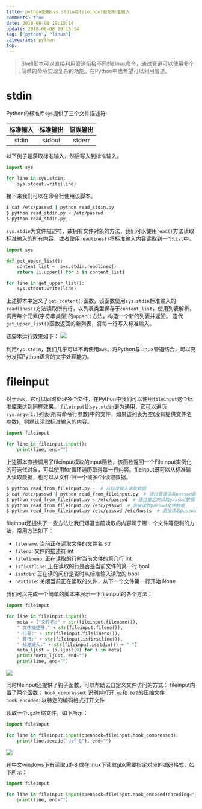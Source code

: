 ```yaml
---
title: python使用sys.stdin与fileinput获取标准输入
comments: true
date: 2018-06-08 19:15:14
update: 2018-06-08 19:15:14
tag: ["python", "linux"]
categories: python
top:
---
```


> Shell脚本可以直接利用管道衔接不同的Linux命令，通过管道可以使用多个简单的命令实现复杂的功能。在Python中也希望可以利用管道。

# stdin
Python的标准库`sys`提供了三个文件描述符:

|标准输入|标准输出|错误输出|
|:-:|:-:|:-:|
|stdin|stdout|stderr|


以下例子是获取标准输入，然后写入到标准输入。
```python read_stdin.py
import sys

for line in sys.stdin:
    sys.stdout.write(line)

```

接下来我们可以在命令行使用该脚本。
```bash
$ cat /etc/passwd | python read_stdin.py
$ python read_stdin.py < /etc/passwd
$ python read_stdin.py -
```

<!-- more -->

`sys.stdin`为文件描述符，故拥有文件对象的方法，我们可以使用`read()`方法读取标准输入的所有内容，或者使用`readlines()`将标准输入内容读取到一个`list`中。

```python upper.py
import sys

def get_upper_list():
    content_list =  sys.stdin.readlines()
    return [i.upper() for i in content_list]

for line in get_upper_list():
    sys.stdout.write(line)

```
上述脚本中定义了`get_content()`函数，该函数使用`sys.stdin`标准输入的`readlines()`方法读取所有行，以列表类型保存于`content_list`，使用列表解析，调用每个元素(字符串类型)的`upper()`方法，构造一个新的列表并返回。
迭代`get_upper_list()`函数返回的新列表，将每一行写入标准输入。

该脚本运行效果如下：
![](http://p9lal5uqx.bkt.clouddn.com/python使用sys-stdin与fileinput获取标准输入/20180609095401158.png)

利用`sys.stdin`，我们几乎可以不再使用`awk`。将Python与Linux管道结合，可以充分发挥Python语言的文字处理能力。

# fileinput

对于`awk`，它可以同时处理多个文件，在Python中我们可以使用`fileinput`这个标准库来达到同样效果。
`fileinput`比`sys.stdin`更为通用，它可以遍历`sys.argv[1:]`列表(所有命令行参数)中的文件，如果该列表为空(没有提供文件名参数)，则默认读取标准输入的内容。

```python read_from_fileinput.py
import fileinput

for line in fileinput.input():
    print(line, end="")
```
上述脚本直接调用了fileinput模块的input函数，该函数返回一个FileInput实例化的可迭代对象，可以使用for循环遍历取得每一行内容。fileinput既可以从标准输入读取数据，也可以从文件中(一个或多个)读取数据。
```bash
$ python read_from_fileinput.py -  # 从标准输入读取数据
$ cat /etc/passwd | python read_from_fileinput.py  # 通过管道读取passwd数据
$ python read_from_fileinput.py < /etc/passwd  # 通过重定向读取passwd数据
$ python read_from_fileinput.py /etc/passwd  # 直接读取passwd文件数据
$ python read_from_fileinput.py /etc/passwd /etc/hosts  # 直接读取passwd与hosts文件数据

```
fileinput还提供了一些方法让我们知道当前读取的内容属于哪一个文件等便利的方法，常用方法如下：
* `filename`: 当前正在读取文件的文件名 str
* `fileno`: 文件的描述符 int
* `filelineno`: 正在读取的行时当前文件的第几行 int
* `isfirstline`: 正在读取的行是否是当前文件的第一行 bool
* `isstdin`: 正在读的问价是否时从标准输入读取的 bool
* `nextfile`: 关闭当前正在读取的文件，从下一个文件第一行开始 None

我们可以完成一个简单的脚本来展示一下fileinput的各个方法：

```python read_file.py
import fileinput

for line in fileinput.input():
    meta = ["文件名:" + str(fileinput.filename()),
    " 文件描述符:" + str(fileinput.fileno()),
    " 行号:" + str(fileinput.filelineno()),
    " 首行:" + str(fileinput.isfirstline()),
    " 标准输入:" + str(fileinput.isstdin()) + " "]
    meta_ljust = [i.ljust(9) for i in meta]
    print(*meta_ljust, end="")
    print(line, end="")

```

![](http://p9lal5uqx.bkt.clouddn.com/python使用sys-stdin与fileinput获取标准输入/20180609114727921.png)

同时fileinput还提供了钩子函数，可以帮助去自定义文件访问的方式：
fileinput内置了两个函数：
`hook_compressed`: 识别并打开`.gz`和`.bz2`的压缩文件
`hook_encoded`: 以特定的编码格式打开文件

读取一个`.gz`压缩文件，如下所示：
```python read_compressed.py
import fileinput

for line in fileinput.input(openhook=fileinput.hook_compressed):
    print(line.decode('utf-8'), end="")

```
![](http://p9lal5uqx.bkt.clouddn.com/python使用sys-stdin与fileinput获取标准输入/20180610121207368.png)

在中文windows下有读取utf-8,或在linux下读取gbk需要指定对应的编码格式，如下所示：

```python read_encoded.py
import fileinput

for line in fileinput.input(openhook=fileinput.hook_encoded(encoding="gbk")):
    print(line, end="")

```

